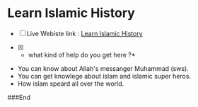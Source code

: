 # Learn Islamic History
- [ ] Live Webiste link :  [Learn Islamic History](https://learn-islamic-history.netlify.app/services)


- [x] * what kind of help do you get here ?*
- You can know about Allah's messanger Muhammad (sws).
- You can get knowlege about islam and islamic super heros.
- How islam speard all  over the world.

###End